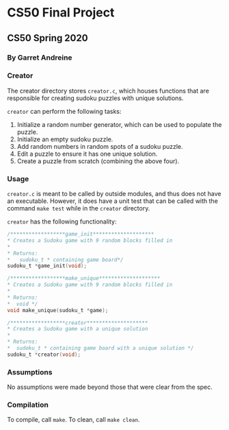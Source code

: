 # CS50 Final Project
## CS50 Spring 2020
### By Garret Andreine

### Creator

The creator directory stores `creator.c`, which houses functions that are responsible for creating sudoku puzzles with unique solutions.

`creator` can perform the following tasks:

1. Initialize a random number generator, which can be used to populate the puzzle.
2. Initialize an empty sudoku puzzle.
3. Add random numbers in random spots of a sudoku puzzle.
4. Edit a puzzle to ensure it has one unique solution.
5. Create a puzzle from scratch (combining the above four).

### Usage

`creator.c` is meant to be called by outside modules, and thus does not have an executable. However, it does have a unit test that can be called with the command `make test` while in the `creator` directory.

`creator` has the following functionality:

```c
/******************game_init********************
* Creates a Sudoku game with 9 random blocks filled in
*
* Returns:
*   sudoku_t * containing game board*/
sudoku_t *game_init(void);

/******************make_unique********************
* Creates a Sudoku game with 9 random blocks filled in
*
* Returns:
*  void */
void make_unique(sudoku_t *game);

/******************creator********************
* Creates a Sudoku game with a unique solution
*
* Returns:
*  sudoku_t * containing game board with a unique solution */
sudoku_t *creator(void);
```

### Assumptions

No assumptions were made beyond those that were clear from the spec.

### Compilation

To compile, call `make`. To clean, call `make clean`.

